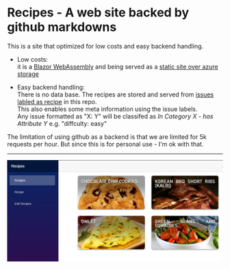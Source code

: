# Recipes - A web site backed by github markdowns

This is a site that optimized for low costs and easy backend handling.  
- Low costs:   
   it is a [Blazor WebAssembly](https://devblogs.microsoft.com/aspnet/blazor-webassembly-3-2-0-now-available/) and being served as a [static site over azure storage](https://docs.microsoft.com/en-us/azure/storage/blobs/storage-blob-static-website)

- Easy backend handling:  
   There is no data base. The recipes are stored and served from [issues labled as recipe](https://github.com/turner11/Recipes/issues?q=label%3Arecipe+) in this repo.  
   This also enables some meta information using the issue labels.  
   Any issue formatted as "X: Y" will be classifed as _In Category X - has Attribute Y_ e.g. "diffculty: easy"
   
 The limitation of using github as a backend is that we are limited for 5k requests per hour. But since this is for personal use - I'm ok with that.
 
 
 ---
 
 
![site example image](site_image.png)
